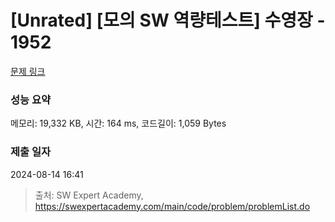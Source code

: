 # [Unrated] [모의 SW 역량테스트] 수영장 - 1952 

[문제 링크](https://swexpertacademy.com/main/code/problem/problemDetail.do?contestProbId=AV5PpFQaAQMDFAUq) 

### 성능 요약

메모리: 19,332 KB, 시간: 164 ms, 코드길이: 1,059 Bytes

### 제출 일자

2024-08-14 16:41



> 출처: SW Expert Academy, https://swexpertacademy.com/main/code/problem/problemList.do